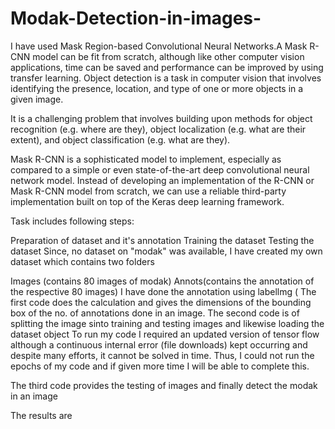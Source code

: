 # Modak-Detection-in-images-
I have used Mask Region-based Convolutional Neural Networks.A Mask R-CNN model can be fit from scratch, although like other computer vision applications, time can be saved and performance can be improved by using transfer learning. Object detection is a task in computer vision that involves identifying the presence, location, and type of one or more objects in a given image.

It is a challenging problem that involves building upon methods for object recognition (e.g. where are they), object localization (e.g. what are their extent), and object classification (e.g. what are they).

Mask R-CNN is a sophisticated model to implement, especially as compared to a simple or even state-of-the-art deep convolutional neural network model. Instead of developing an implementation of the R-CNN or Mask R-CNN model from scratch, we can use a reliable third-party implementation built on top of the Keras deep learning framework.

Task includes following steps:

Preparation of dataset and it's annotation
Training the dataset
Testing the dataset
Since, no dataset on "modak" was available, I have created my own dataset which contains two folders

Images (contains 80 images of modak)
Annots(contains the annotation of the respective 80 images) I have done the annotation using labellmg ( The first code does the calculation and gives the dimensions of the bounding box of the no. of annotations done in an image.
The second code is of splitting the image sinto training and testing images and likewise loading the dataset object To run my code I required an updated version of tensor flow although a continuous internal error (file downloads) kept occurring and despite many efforts, it cannot be solved in time. Thus, I could not run the epochs of my code and if given more time I will be able to complete this.

The third code provides the testing of images and finally detect the modak in an image

The results are

